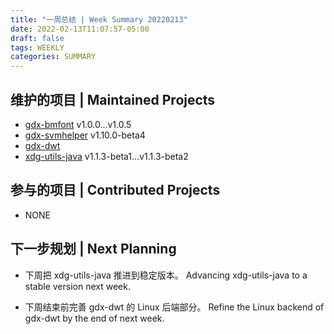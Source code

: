 ```yaml
---
title: "一周总结 | Week Summary 20220213"
date: 2022-02-13T11:07:57-05:00
draft: false
tags: WEEKLY
categories: SUMMARY
---
```


## 维护的项目 | Maintained Projects
- [gdx-bmfont](https://github.com/anyicomplex/gdx-bmfont) v1.0.0...v1.0.5  
- [gdx-svmhelper](https://github.com/anyicomplex/gdx-svmhelper) v1.10.0-beta4  
- [gdx-dwt](https://github.com/anyicomplex/gdx-dwt)  
- [xdg-utils-java](https://github.com/anyicomplex/xdg-utils-java) v1.1.3-beta1...v1.1.3-beta2

## 参与的项目 | Contributed Projects
- NONE

## 下一步规划 | Next Planning
- 下周把 xdg-utils-java 推进到稳定版本。
Advancing xdg-utils-java to a stable version next week.

- 下周结束前完善 gdx-dwt 的 Linux 后端部分。
Refine the Linux backend of gdx-dwt by the end of next week.
